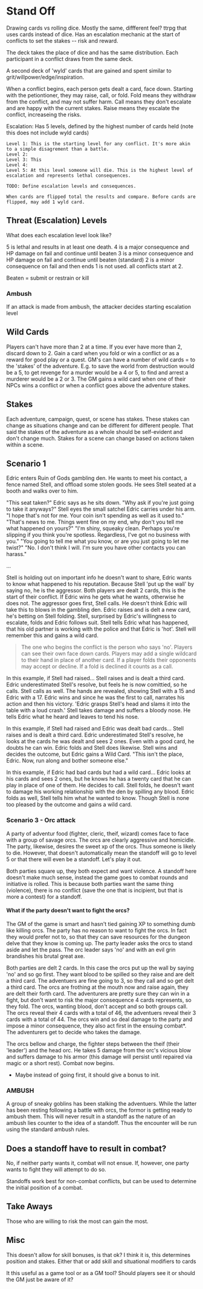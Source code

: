 # Stand Off

Drawing cards vs rolling dice. Mostly the same, diffferent feel?
ttrpg that uses cards instead of dice. Has an escalation mechanic at the start of conflicts to set the stakes -- risk and reward.

The deck takes the place of dice and has the same distribution. Each participant in a conflict draws from the same deck.

A second deck of 'wyld' cards that are gained and spent similar to grit/willpower/edge/inspiration.

When a conflict begins, each person gets dealt a card, face down. Starting with the petiontioner, they may raise, call, or fold. 
    Fold means they withdraw from the conflict, and may not suffer harm.
    Call means they don't escalate and are happy with the current stakes. 
    Raise means they escalate the conflict, increaseing the risks.

Escalation:
    Has 5 levels, defined by the highest number of cards held (note this does not include wyld cards)

    Level 1: This is the starting level for any conflict. It's more akin to a simple disagrement than a battle. 
    Level 2:
    Level 3: This
    Level 4:
    Level 5: At this level someone will die. This is the highest level of escalation and represents lethal consequences.

    TODO: Define escalation levels and consequences.

    When cards are flipped total the results and compare. Before cards are flipped, may add 1 wyld card. 

## Threat (Escalation) Levels

What does each escalation level look like?

5 is lethal and results in at least one death.
4 is a major consequence and HP damage on fail and continue until beaten 
3 is a minor consequence and HP damage on fail and continue until beaten (standard)
2 is a minor consequence on fail and then ends
1 is not used. all conflicts start at 2. 

Beaten = submit or restrain or kill

### Ambush

If an attack is made from ambush, the attacker decides starting escalation level

## Wild Cards

Players can't have more than 2 at a time. If you ever have more than 2, discard down to 2.
Gain a card when you fold or win a conflict or as a reward for good play or a quest.
GM's can have a number of wild cards = to the 'stakes' of the adventure.
    E.g. to save the world from destruction would be a 5, to get revenge for a murder would be a 4 or 5, to find and arrest a murderer would be a 2 or 3.
The GM gains a wild card when one of their NPCs wins a conflict or when a conflict goes above the adventure stakes.

## Stakes

Each adventure, campaign, quest, or scene has stakes. These stakes can change as situations change and can be different for different people.
That said the stakes of the adventure as a whole should be self-evident and don't change much. Stakes for a scene can change based on actions taken within a scene.

## Scenario 1

Edric enters Ruin of Gods gambling den. He wants to meet his contact, a fence named Stell, and offload some stolen goods. He sees Stell seated at a booth and walks over to him.

"This seat taken?" Edric says as he sits down.
"Why ask if you're just going to take it anyways?" Stell eyes the small satchel Edric carries under his arm. "I hope that's not for me. Your coin isn't spending as well as it used to."
"That's news to me. Things went fine on my end, why don't you tell me what happened on yours?"
"I'm shiny, squeaky clean. Perhaps you're slipping if you think you're spotless. Regardless, I've got no business with you."
"You going to tell me what you know, or are you just going to let me twist?"
"No. I don't think I will. I'm sure you have other contacts you can harass."

...

Stell is holding out on important info he doesn't want to share, Edric wants to know what happened to his reputation. Because Stell 'put up the wall' by saying no, he is the aggressor. Both players are dealt 2 cards, this is the start of their conflict. If Edric wins he gets what he wants, otherwise he does not. The aggressor goes first, Stell calls. He doesn't think Edric will take this to blows in the gambling den. Edric raises and is delt a new card, he's betting on Stell folding. Stell, surprised by Edric's willingness to escalate, folds and Edric follows suit. Stell tells Edric what has happened, that his old partner is working with the police and that Edric is 'hot'. Stell will remember this and gains a wild card.

> The one who begins the conflict is the person who says 'no'.
> Players can see their own face down cards. Players may add a single wildcard to their hand in place of another card.
> If a player folds their opponents may accept or decline. If a fold is declined it counts as a call.

In this example, if Stell had raised...
Stell raises and is dealt a third card. Edric underestimated Stell's resolve, but feels he is now comittied, so he calls. Stell calls as well. The hands are revealed, showing Stell with a 15 and Edric with a 17. Edric wins and since he was the first to call, narrates his action and then his victory.
'Edric grasps Stell's head and slams it into the table with a loud crash.' Stell takes damage and suffers a bloody nose. He tells Edric what he heard and leaves to tend his nose.

In this example, if Stell had raised and Edric was dealt bad cards...
Stell raises and is dealt a third card. Edric underestimated Stell's resolve, he looks at the cards he was dealt and sees 2 ones. Even with a good card, he doubts he can win. Edric folds and Stell does likewise. Stell wins and decides the outcome, but Edric gains a Wild Card.
"This isn't the place, Edric. Now, run along and bother someone else."

In this example, if Edric had bad cards but had a wild card...
Edric looks at his cards and sees 2 ones, but he knows he has a twenty card that he can play in place of one of them. He decides to call. Stell folds, he doesn't want to damage his working relationship with the den by spilling any blood. Edric folds as well, Stell tells him what he wanted to know. Though Stell is none too pleased by the outcome and gains a wild card.

### Scenario 3 - Orc attack

A party of adventur food (fighter, cleric, theif, wizard) comes face to face with a group of savage orcs. The orcs are clearly aggressive and homicidle. The party, likewise, desires the sweet xp of the orcs. Thus someone is likely to die. However, that doesn't automatically mean the standoff will go to level 5 or that there will even be a standoff. Let's play it out.

Both parties square up, they both expect and want violence. A standoff here doesn't make much sense, instead the game goes to combat rounds and initiative is rolled. This is because both parties want the same thing (violence), there is no conflict (save the one that is incipient, but that is more a contest) for a standoff.

#### What if the party doesn't want to fight the orcs?

The GM of the game is smart and hasn't tied gaining XP to something dumb like killing orcs. The party has no reason to want to fight the orcs. In fact they would prefer not to, so that they can save resources for the dungeon delve that they know is coming up. The party leader asks the orcs to stand aside and let the pass. The orc leader says 'no' and with an evil grin brandishes his brutal great axe.

Both parties are delt 2 cards. In this case the orcs put up the wall by saying 'no' and so go first. They want blood to be spilled so they raise and are delt a third card. The adventuers are fine going to 3, so they call and so get delt a third card. The orcs are frothing at the mouth now and raise again, they are delt their forth card. The adventurers are pretty sure they can win in a fight, but don't want to risk the major consequence 4 cards represents, so they fold. The orcs, wanting blood, don't accept and so both groups call. The orcs reveal their 4 cards with a total of 46, the adventuers reveal their 3 cards with a total of 44. The orcs win and so deal damage to the party and impose a minor consequence, they also act first in the ensuing combat*. The adventurers get to decide who takes the damage.

The orcs bellow and charge, the fighter steps between the theif (their 'leader') and the head orc. He takes 5 damage from the orc's vicious blow and suffers damage to his armor (this damage will persist until repaired via magic or a short rest). Combat now begins.

* Maybe instead of going first, it should give a bonus to init.

### AMBUSH

A group of sneaky goblins has been stalking the adventuers. While the latter has been resting following a battle with orcs, the formor is getting ready to ambush them. This will never result in a standoff as the nature of an ambush lies counter to the idea of a standoff. Thus the encounter will be run using the standard ambush rules.

## Does a standoff have to result in combat?

No, if neither party wants it, combat will not ensue. If, however, one party wants to fight they will attempt to do so.

Standoffs work best for non-combat conflicts, but can be used to determine the initial position of a combat.

## Take Aways

Those who are willing to risk the most can gain the most.

## Misc

This doesn't allow for skill bonuses, is that ok? I think it is, this determines position and stakes.
Either that or add skill and situational modifiers to cards

It this useful as a game tool or as a GM tool? Should players see it or should the GM just be aware of it?